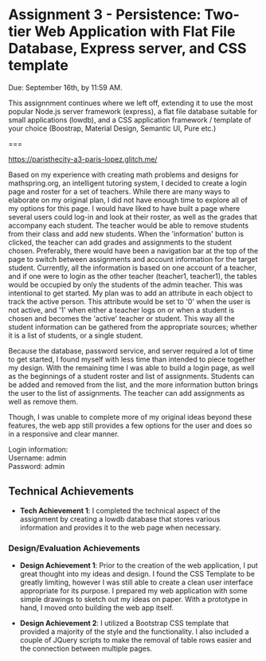 Assignment 3 - Persistence: Two-tier Web Application with Flat File Database, Express server, and CSS template
===

Due: September 16th, by 11:59 AM.

This assignnment continues where we left off, extending it to use the most popular Node.js server framework (express), a flat file database suitable for small applications (lowdb), and a CSS application framework / template of your choice (Boostrap, Material Design, Semantic UI, Pure etc.)

===

https://paristhecity-a3-paris-lopez.glitch.me/

Based on my experience with creating math problems and designs for mathspring.org, an intelligent tutoring system, 
I decided to create a login page and roster for a set of teachers. While there are many ways to elaborate on my 
original plan, I did not have enough time to explore all of my options for this page. I would have liked to have built 
a page where several users could log-in and look at their roster, as well as the grades that accompany each student. 
The teacher would be able to remove students from their class and add new students. When the 'information' button 
is clicked, the teacher can add grades and assignments to the student chosen. Preferably, there would have been
a navigation bar at the top of the page to switch between assignments and account information for the target student.
Currently, all the information is based on one account of a teacher, and if one were to login as the other
teacher (teacher1, teacher1), the tables would be occupied by only the students of the admin teacher. This was intentional
to get started. My plan was to add an attribute in each object to track the active person. This attribute would be 
set to '0' when the user is not active, and '1' when either a teacher logs on or when a student is chosen and becomes
the 'active' teacher or student. This way all the student information can be gathered from the appropriate sources; 
whether it is a list of students, or a single student.

Because the database, password service, and server required a lot of time to get started, I found myself with less time 
than intended to piece together my design. With the remaining time I was able to build a login page, as well 
as the beginnings of a student roster and list of assignments. Students can be added and removed from the list, 
and the more information button brings the user to the list of assignments. The teacher can add assignments as well 
as remove them. 

Though, I was unable to complete more of my original ideas beyond these features, the web app still 
provides a few options for the user and does so in a responsive and clear manner.

Login information: <br>
Username: admin <br>
Password: admin


## Technical Achievements
- **Tech Achievement 1**: I completed the technical aspect of the assignment 
by creating a lowdb database that stores various information and provides it to the web page when necessary.

### Design/Evaluation Achievements
- **Design Achievement 1**: Prior to the creation of the web application, I put great thought into my ideas and design. 
I found the CSS Template to be greatly limiting, however I was still able to create a clean user interface appropriate 
for its purpose. I prepared my web application with some simple drawings to sketch out my ideas on paper. With a 
prototype in hand, I moved onto building the web app itself.

- **Design Achievement 2**: I utilized a Bootstrap CSS template that provided a majority of the style and the functionality. I
also included a couple of JQuery scripts to make the removal of table rows easier and the connection between multiple
pages. 
